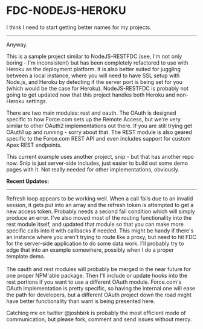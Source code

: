 <H1>FDC-NODEJS-HEROKU</H1>
I think I need to start getting better names for my projects.
<HR />
<P>Anyway.</P>

<P>
This is a sample project similar to NodeJS-RESTFDC (see, I'm not only boring - I'm inconsistent) but has been completely refactored
to use with Heroku as the deployment platform.  It is also better suited for juggling between a local instance, where you will need 
to have SSL setup with Node.js, and Heroku by detecting if the server port is being set for you (which would be the case for Heroku).
NodeJS-RESTFDC is probably not going to get updated now that this project handles both Heroku and non-Heroku settings.
</P>

<P>
There are two main modules: rest and oauth.  The OAuth is designed specific to how Force.com sets up the Remote Access, but we're 
very similar to other OAuth2 implementations out there.  If you are still trying get OAuth1 up and running - sorry about that.  The REST
module is also geared specific to the Force.com REST API and even includes support for custom Apex REST endpoints.</P>

<P>
This current example uses another project, snip - but that has another repo now.  Snip is just server-side includes, just easier to build out 
some demo pages with it.  Not really needed for other implementations, obviously.
</P>

<P>
<B>Recent Updates:</B>
<HR />
Refresh loop appears to be working well.  When a call fails due to an invalid session, it gets put into an array and the refresh token is 
attempted to get a new access token.  Probably needs a second fail condition which will simply produce an error.  I've also moved most of the routing
functionality into the rest module itself, and updated that module so that you can make more specific calls into it with callbacks if needed.  
This might be handy if there's an instance where you aren't trying to route like a proxy, but need to hit FDC for the server-side application 
to do some data work.  I'll probably try to edge that into an example somewhere, possibly when I do a proper template demo.
<BR /><BR />
The oauth and rest modules will probably be merged in the near future for one proper NPM'able package.  Then I'll include or update hooks into the 
rest portions if you want to use a different OAuth module.  Force.com's OAuth implementation is pretty specific, so having the internal one will 
ease the path for developers, but a different OAuth project down the road might have better functionality than want is being presented here.
</P>

<P>
Catching me on twitter @joshbirk is probably the most efficient mode of communication, but please fork, comment and send issues without
mercy.</P>